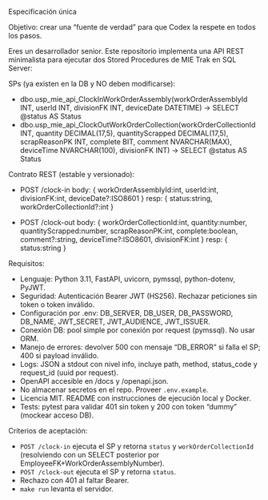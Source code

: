 Especificación única

Objetivo: crear una “fuente de verdad” para que Codex la respete en todos los pasos.

Eres un desarrollador senior. Este repositorio implementa una API REST minimalista para ejecutar dos Stored Procedures de MIE Trak en SQL Server:

SPs (ya existen en la DB y NO deben modificarse):
- dbo.usp_mie_api_ClockInWorkOrderAssembly(workOrderAssemblyId INT, userId INT, divisionFK INT, deviceDate DATETIME) → SELECT @status AS Status
- dbo.usp_mie_api_ClockOutWorkOrderCollection(workOrderCollectionId INT, quantity DECIMAL(17,5), quantityScrapped DECIMAL(17,5), scrapReasonPK INT, complete BIT, comment NVARCHAR(MAX), deviceTime NVARCHAR(100), divisionFK INT) → SELECT @status AS Status

Contrato REST (estable y versionado):
- POST /clock-in
  body: { workOrderAssemblyId:int, userId:int, divisionFK:int, deviceDate?:ISO8601 }
  resp: { status:string, workOrderCollectionId?:int }

- POST /clock-out
  body: { workOrderCollectionId:int, quantity:number, quantityScrapped:number, scrapReasonPK:int, complete:boolean, comment?:string, deviceTime?:ISO8601, divisionFK:int }
  resp: { status:string }

Requisitos:
- Lenguaje: Python 3.11, FastAPI, uvicorn, pymssql, python-dotenv, PyJWT.
- Seguridad: Autenticación Bearer JWT (HS256). Rechazar peticiones sin token o token inválido.
- Configuración por .env: DB_SERVER, DB_USER, DB_PASSWORD, DB_NAME, JWT_SECRET, JWT_AUDIENCE, JWT_ISSUER.
- Conexión DB: pool simple por conexión por request (pymssql). No usar ORM.
- Manejo de errores: devolver 500 con mensaje “DB_ERROR” si falla el SP; 400 si payload inválido.
- Logs: JSON a stdout con nivel info, incluye path, method, status_code y request_id (uuid por request).
- OpenAPI accesible en /docs y /openapi.json.
- No almacenar secretos en el repo. Proveer `.env.example`.
- Licencia MIT. README con instrucciones de ejecución local y Docker.
- Tests: pytest para validar 401 sin token y 200 con token “dummy” (mockear acceso DB).

Criterios de aceptación:
- `POST /clock-in` ejecuta el SP y retorna `status` y `workOrderCollectionId` (resolviendo con un SELECT posterior por EmployeeFK+WorkOrderAssemblyNumber).
- `POST /clock-out` ejecuta el SP y retorna `status`.
- Rechazo con 401 al faltar Bearer.
- `make run` levanta el servidor.
